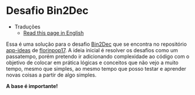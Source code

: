 # Desafio Bin2Dec

- Traduções
  - [Read this page in English](../README.md)

Essa é uma solução para o desafio [Bin2Dec](https://github.com/florinpop17/app-ideas/blob/master/Projects/1-Beginner/Bin2Dec-App.md) que se encontra no repositório [app-ideas](https://github.com/florinpop17/app-ideas) de [florinpop17](https://github.com/florinpop17).
A ideia inicial é resolver os desafios como um passatempo, porém pretendo ir adicionando complexidade ao código com o objetivo de colocar em prática lógicas e conceitos que não vejo a muito tempo, mesmo que simples, ao mesmo tempo que posso testar e aprender novas coisas a partir de algo simples.

**A base é importante!**
